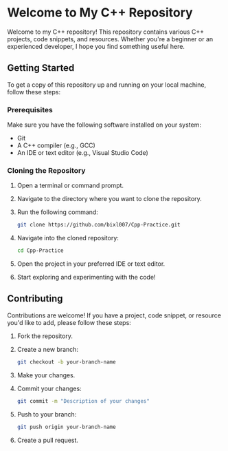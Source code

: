 # Welcome to My C++ Repository

Welcome to my C++ repository! This repository contains various C++ projects, code snippets, and resources. Whether you're a beginner or an experienced developer, I hope you find something useful here.


## Getting Started

To get a copy of this repository up and running on your local machine, follow these steps:

### Prerequisites

Make sure you have the following software installed on your system:

- Git
- A C++ compiler (e.g., GCC)
- An IDE or text editor (e.g., Visual Studio Code)

### Cloning the Repository

1. Open a terminal or command prompt.
2. Navigate to the directory where you want to clone the repository.
3. Run the following command:

    ```bash
    git clone https://github.com/bixl007/Cpp-Practice.git
    ```

4. Navigate into the cloned repository:

    ```bash
    cd Cpp-Practice
    ```

5. Open the project in your preferred IDE or text editor.
6. Start exploring and experimenting with the code!

## Contributing

Contributions are welcome! If you have a project, code snippet, or resource you'd like to add, please follow these steps:

1. Fork the repository.
2. Create a new branch:

    ```bash
    git checkout -b your-branch-name
    ```

3. Make your changes. 
4. Commit your changes:

    ```bash
    git commit -m "Description of your changes"
    ```

5. Push to your branch:

    ```bash
    git push origin your-branch-name
    ```

6. Create a pull request.

